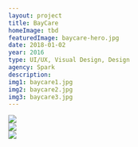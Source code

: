 ```yaml
---
layout: project
title: BayCare
homeImage: tbd
featuredImage: baycare-hero.jpg
date: 2018-01-02
year: 2016
type: UI/UX, Visual Design, Design
agency: Spark
description: 
img1: baycare1.jpg
img2: baycare2.jpg
img3: baycare3.jpg
---
```


<div class="col-xs-12 col-sm-6 about-work-items__item">
  <img src="{{ site.baseurl}}/assets/images/{{ page.img1 }}">
</div>
<div class="col-xs-12 col-sm-6 about-work-items__item">
  <img src="{{ site.baseurl}}/assets/images/{{ page.img2 }}">
</div>
<div class="col-xs-12 about-work-items__item">
  <img src="{{ site.baseurl}}/assets/images/{{ page.img3 }}">
</div>
